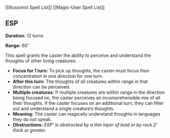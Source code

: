 [[Illusionist Spell List]]
[[Magic-User Spell List]]

## ESP

**Duration:** 12 turns

**Range:** 60’

This spell grants the caster the ability to perceive and understand the thoughts of other living creatures.

- **Focus for 1 turn:** To pick up thoughts, the caster must focus their concentration in one direction for one turn.
- **After this turn:** The thoughts of all creatures within range in that direction can be perceived.
- **Multiple creatures:** If multiple creatures are within range in the direction being focused on, the caster perceives an incomprehensible mix of all their thoughts. If the caster focuses on an additional turn, they can filter out and understand a single creature’s thoughts.
- **Meaning:** The caster can magically understand thoughts in languages they do not speak.
- **Obstructions:** *ESP' is obstructed by a thin layer of lead or by rock 2’ thick or greater.*